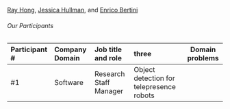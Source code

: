 [Ray Hong](http://www.rayhong.net), [Jessica Hullman](http://users.eecs.northwestern.edu/~jhullman/), and [Enrico Bertini](http://enrico.bertini.io/)

###### Our Participants

| Participant # | Company Domain | Job title and role     | three                                    | Domain problems |
| :------------ | :------------- | :--------------------- | :--------------------------------------- | --------------- |
| #1            | Software       | Research Staff Manager | Object detection for telepresence robots |
